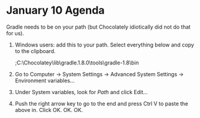 January 10 Agenda
=================

Gradle needs to be on your path (but Chocolately idiotically did not do that for us).

1. Windows users: add this to your path. Select everything below and copy to the clipboard.

    ;C:\Chocolatey\lib\gradle.1.8.0\tools\gradle-1.8\bin

2. Go to Computer -> System Settings -> Advanced System Settings -> Environment variables...
3. Under System variables, look for *Path* and click Edit...
4. Push the right arrow key to go to the end and press Ctrl V to paste the above in. Click OK. OK. OK.

